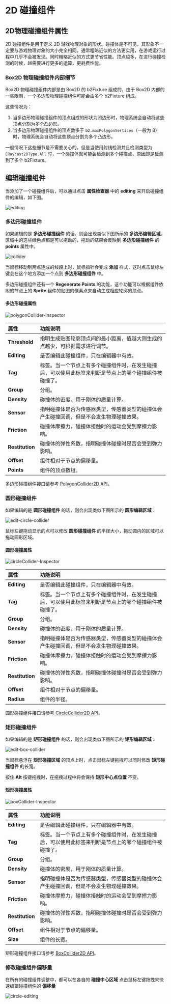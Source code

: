 # 2D 碰撞组件

## 2D物理碰撞组件属性

2D 碰撞组件是用于定义 2D 游戏物理对象的形状。碰撞体是不可见，其形象不一定要与游戏物理对象的大小完全相同。通常粗略近似的方法更实用，在游戏运行过程中几乎不会被发现。同时粗略近似的方式更节省性能。顶点越多，在进行碰撞检测的时候，越需要进行更多的运算，更耗费性能。

### Box2D 物理碰撞组件内部细节

Box2D 物理碰撞组件内部是由 Box2D 的 b2Fixture 组成的，由于 Box2D 内部的一些限制，一个多边形物理碰撞组件可能会由多个 b2Fixture 组成。

这些情况为：

1. 当多边形物理碰撞组件的顶点组成的形状为凹边形时，物理系统会自动将这些顶点分割为多个凸边形。
2. 当多边形物理碰撞组件的顶点数多于 `b2.maxPolygonVertices`（一般为 8）时，物理系统会自动将这些顶点分割为多个凸边形。

一般情况下这些细节是不需要关心的，但是当使用射线检测并且检测类型为 `ERaycast2DType.All` 时，一个碰撞体就可能会检测到多个碰撞点，原因即是检测到了多个 b2Fixture。

## 编辑碰撞组件

当添加了一个碰撞组件后，可以通过点击 **属性检查器** 中的 **editing** 来开启碰撞组件的编辑，如下图。

![editing](image/editing.png)

### 多边形碰撞组件

如果编辑的是 **多边形碰撞组件** 的话，则会出现类似下图所示的 **多边形编辑区域**。区域中的这些绿色点都是可以拖动的，拖动的结果会反映到 **多边形碰撞组件** 的 **points** 属性中。

![collider](image/edit-polygon-collider.gif)

当鼠标移动到两点连成的线段上时，鼠标指针会变成 **添加** 样式，这时点击鼠标左键会在这个地方添加一个点到 **多边形碰撞组件** 中。

多边形碰撞组件还有一个 **Regenerate Points** 的功能，这个功能可以根据组件依附的节点上的 **Sprite** 组件的贴图的像素点来自动生成相应轮廓的顶点。

#### 多边形碰撞属性

![polygonCollider-Inspector](image/polygonCollider-Inspector.png)

属性 | 功能说明
:---|:---
**Threshold** | 指明生成贴图轮廓顶点间的最小距离，值越大则生成的点越少，可根据需求进行调节。
**Editing**  | 是否编辑此碰撞组件，只在编辑器中有效。
**Tag**  |  标签。当一个节点上有多个碰撞组件时，在发生碰撞后，可以使用此标签来判断是节点上的哪个碰撞组件被碰撞了。
**Group**  |  分组。
**Density**  |  碰撞体的密度，用于刚体的质量计算。
**Sensor**  |  指明碰撞体是否为传感器类型，传感器类型的碰撞体会产生碰撞回调，但是不会发生物理碰撞效果。
**Friction**  | 碰撞体摩擦力，碰撞体接触时的运动会受到摩擦力影响。
**Restitution**  |  碰撞体的弹性系数，指明碰撞体碰撞时是否会受到弹力影响。
**Offset**  |  组件相对于节点的偏移量。
**Points**  |  组件的顶点数组。

多边形碰撞组件接口请参考 [PolygonCollider2D API](__APIDOC__/zh/classes/physics2d.polygoncollider2d.html)。

### 圆形碰撞组件

如果编辑的是 **圆形碰撞组件** 的话，则会出现类似下图所示的 **圆形编辑区域**：

![edit-circle-collider](image/edit-circle-collider.gif)

鼠标左键拖动显示的点可以修改 **圆形碰撞组件** 的半径大小，拖动圆内的区域可以拖动圆形区域。

#### 圆形碰撞属性

![circleCollider-Inspector](image/circleCollider-Inspector.png)

属性 | 功能说明
:---|:---
**Editing**  | 是否编辑此碰撞组件，只在编辑器中有效。
**Tag**  |  标签。当一个节点上有多个碰撞组件时，在发生碰撞后，可以使用此标签来判断是节点上的哪个碰撞组件被碰撞了。
**Group**  |  分组。
**Density**  |  碰撞体的密度，用于刚体的质量计算。
**Sensor**  |  指明碰撞体是否为传感器类型，传感器类型的碰撞体会产生碰撞回调，但是不会发生物理碰撞效果。
**Friction**  | 碰撞体摩擦力，碰撞体接触时的运动会受到摩擦力影响。
**Restitution**  |  碰撞体的弹性系数，指明碰撞体碰撞时是否会受到弹力影响。
**Offset**  |  组件相对于节点的偏移量。
**Radius**  |  组件的半径。

圆形碰撞组件接口请参考 [CircleCollider2D API](__APIDOC__/zh/classes/physics2d.polygoncollider2d.html)。

### 矩形碰撞组件

如果编辑的是 **矩形碰撞组件** 的话，则会出现类似下图所示的 **矩形编辑区域**：

![edit-box-collider](image/edit-box-collider.gif)

当鼠标悬浮在 **矩形碰撞区域** 的顶点上时，点击鼠标左键拖拽可以同时修改 **矩形碰撞组件** 的长宽。<br>

按住 **Alt** 按键拖拽时，在拖拽过程中将会保持 **矩形中心点位置** 不变。

#### 矩形碰撞属性

![boxCollider-Inspector](image/boxCollider-Inspector.png)

属性 | 功能说明
:---|:---
**Editing**  | 是否编辑此碰撞组件，只在编辑器中有效。
**Tag**  |  标签。当一个节点上有多个碰撞组件时，在发生碰撞后，可以使用此标签来判断是节点上的哪个碰撞组件被碰撞了。
**Group**  |  分组。
**Density**  |  碰撞体的密度，用于刚体的质量计算。
**Sensor**  |  指明碰撞体是否为传感器类型，传感器类型的碰撞体会产生碰撞回调，但是不会发生物理碰撞效果。
**Friction**  | 碰撞体摩擦力，碰撞体接触时的运动会受到摩擦力影响。
**Restitution**  |  碰撞体的弹性系数，指明碰撞体碰撞时是否会受到弹力影响。
**Offset**  |  组件相对于节点的偏移量。
**Size**  |  组件的长宽。

矩形碰撞组件接口请参考 [BoxCollider2D API](__APIDOC__/zh/classes/physics2d.boxcollider2d.html)。

### 修改碰撞组件偏移量

在所有的碰撞组件调整中，都可以在各自的 **碰撞中心区域** 点击鼠标左键拖拽来快速编辑碰撞组件的 **偏移量**

![circle-editing](image/circle-editing.gif)
